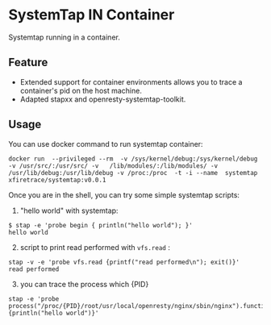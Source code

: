 # SystemTap IN Container

Systemtap running in a container.

## Feature
* Extended support for container environments allows you to trace a container's pid on the host machine.
* Adapted stapxx and openresty-systemtap-toolkit.

## Usage

You can use docker command to run systemtap container:

```shell
docker run  --privileged --rm  -v /sys/kernel/debug:/sys/kernel/debug -v /usr/src/:/usr/src/ -v   /lib/modules/:/lib/modules/ -v /usr/lib/debug:/usr/lib/debug -v /proc:/proc  -t -i --name  systemtap xfiretrace/systemtap:v0.0.1
```

Once you are in the shell, you can try some simple systemtap scripts:

1. "hello world" with systemtap:
  ```
  $ stap -e 'probe begin { println("hello world"); }'
  hello world
  ```

2. script to print read performed with `vfs.read`  :
  ```
  stap -v -e 'probe vfs.read {printf("read performed\n"); exit()}'
  read performed
  ```

3. you can trace the process which {PID}

```
stap -e 'probe process("/proc/{PID}/root/usr/local/openresty/nginx/sbin/nginx").function("ngx_http_log_request") {println("hello world")}'

```


